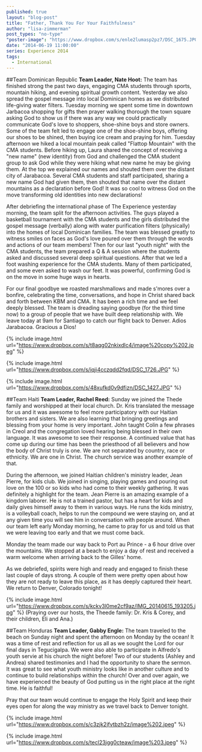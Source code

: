 ```yaml
---
published: true
layout: "blog-post"
title: "Father, Thank You For Your Faithfulness"
author: "lisa-zimmerman"
post_types: "no-type"
"poster-image": "https://www.dropbox.com/s/enle2lumasp2pz7/DSC_1675.JPG"
date: "2014-06-19 11:00:00"
series: Experience 2014
tags: 
  - International
---
```


##Team Dominican Republic
**Team Leader, Nate Hoot:** The team has finished strong the past two days, engaging CMA students through sports, mountain hiking, and evening spiritual growth content. Yesterday we also spread the gospel message into local Dominican homes as we distributed life-giving water filters. Tuesday morning we spent some time in downtown Jarbacoa shopping for gifts then prayer walking thorough the town square asking God to show us if there was any way we could practically communicate God's love to shoppers, shoe-shine boys and store owners. Some of the team felt led to engage one of the shoe-shine boys, offering our shoes to be shined, then buying ice cream and praying for him. Tuesday afternoon we hiked a local mountain peak called "Flattop Mountain" with the CMA students. Before hiking up, Laura shared the concept of receiving a "new name" (new identity) from God and challenged the CMA student group to ask God while they were hiking what new name he may be giving them. At the top we explained our names and shouted them over the distant city of Jarabacoa. Several CMA students and staff participated, sharing a new name God had given them, then shouted that name over the distant mountains as a declaration before God! It was so cool to witness God on the move transforming old identities into new declarations!

After debriefing the international phase of The Experience yesterday morning, the team split for the afternoon activities. The guys played a basketball tournament with the CMA students and the girls distributed the gospel message (verbally) along with water purification filters (physically) into the homes of local Dominican families. The team was blessed greatly to witness smiles on faces as God's love poured over them through the words and actions of our team members! Then for our last "youth night" with the CMA students, the team prepared a Q & A session where the students asked and discussed several deep spiritual questions. After that we led a foot washing experience for the CMA students. Many of them participated, and some even asked to wash our feet. It was powerful, confirming God is on the move in some huge ways in hearts.

For our final goodbye we roasted marshmallows and made s'mores over a bonfire, celebrating the time, conversations, and hope in Christ shared back and forth between KBM and CMA. It has been a rich time and we feel deeply blessed. The team is dreading saying goodbye (for the third time now) to a group of people that we have built deep relationship with. We leave today at 9am for Santiago to catch our flight back to Denver. Adios Jarabacoa. Gracious a Dios!

{% include image.html url="https://www.dropbox.com/s/t8aqg02nkixdlc4/image%20copy%202.jpeg" %}

{% include image.html url="https://www.dropbox.com/s/iqji4cczqdd2fqd/DSC_1726.JPG" %}

{% include image.html url="https://www.dropbox.com/s/48xufkd0v9dfizn/DSC_1427.JPG" %}

##Team Haiti
**Team Leader, Rachel Reed:** Sunday we joined the Thede family and worshipped at their local church. Dr. Kris translated the message for us and it was awesome to feel more participatory with our Haitian brothers and sisters. We are also learning that bringing greetings and blessing from your home is very important. John taught Colin a few phrases in Creol and the congregation loved hearing being blessed in their own language. It was awesome to see their response. A continued value that has come up during our time has been the priesthood of all believers and how the body of Christ truly is one. We are not separated by country, race or ethnicity. We are one in Christ.  The church service was another example of that. 

During the afternoon, we joined Haitian children's ministry leader, Jean Pierre, for kids club. We joined in singing, playing games and pouring out love on the 100 or so kids who had come to their weekly gathering. It was definitely a highlight for the team. Jean Pierre is an amazing example of a kingdom laborer. He is not a trained pastor, but has a heart for kids and daily gives himself away to them in various ways. He runs the kids ministry, is a volleyball coach, helps to run the compound we were staying on, and at any given time you will see him in conversation with people around. When our team left early Monday morning, he came to pray for us and told us that we were leaving too early and that we must come back. 

Monday the team made our way back to Port au Prince - a 6 hour drive over the mountains. We stopped at a beach to enjoy a day of rest and received a warm welcome when arriving back to the Gilles' home. 

As we debriefed, spirits were high and ready and engaged to finish these last couple of days strong. A couple of them were pretty open about how they are not ready to leave this place, as it has deeply captured their heart. We return to Denver, Colorado tonight!

{% include image.html url="https://www.dropbox.com/s/kckv3l0me2cf9az/IMG_20140615_193205.jpg" %}
(Praying over our hosts, the Theede family: Dr. Kris & Corey, and their children, Eli and Ana.)

##Team Honduras
**Team Leader, Gabby Engle:**  The team traveled to the beach on Sunday night and spent the afternoon on Monday by the ocean! It was a time of rest and reflection for us all as we sought the Lord for our final days in Tegucigalpa.  We were also able to participate in Alfredo's youth servie at his church the night before! Two of our students (Ashley and Andrea) shared testimonies and I had the opportunity to share the sermon. It was great to see what youth ministry looks like in another culture and to continue to build relationships within the church! Over and over again, we have experienced the beauty of God putting us in the right place at the right time. He is faithful!

Pray that our team would continue to engage the Holy Spirit and keep their eyes open for along the way ministry as we travel back to Denver tonight.

{% include image.html url="https://www.dropbox.com/s/c3zjk2jfvtbzh2z/image%202.jpeg" %}

{% include image.html url="https://www.dropbox.com/s/tecl23jgg0cteaw/image%203.jpeg" %}


